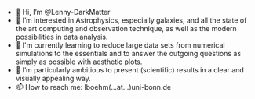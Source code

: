 - 👋 Hi, I’m @Lenny-DarkMatter
- 👀 I’m interested in Astrophysics, especially galaxies, and all the state of the art computing and observation technique, as well as the modern possibilities in data analysis. 
- 🌱 I'm currently learning to reduce large data sets from numerical simulations to the essentials and to answer the outgoing questions as simply as possible with aesthetic plots.
- 💞️ I’m particularly ambitious to present (scientific) results in a clear and visually appealing way. 
- 📫 How to reach me: lboehm(...at...)uni-bonn.de

<!---
Lenny-DarkMatter/Lenny-DarkMatter is a ✨ special ✨ repository because its `README.md` (this file) appears on your GitHub profile.
You can click the Preview link to take a look at your changes.
--->
